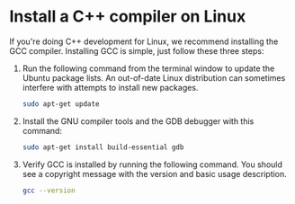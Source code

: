 
# Install a C++ compiler on Linux
If you're doing C++ development for Linux, we recommend installing the GCC compiler. Installing GCC is simple, just follow these three steps:

1. Run the following command from the terminal window to update the Ubuntu package lists. An out-of-date Linux distribution can sometimes interfere with attempts to install new packages.

    ```bash
    sudo apt-get update
    ```

2. Install the GNU compiler tools and the GDB debugger with this command:

    ```bash
    sudo apt-get install build-essential gdb

3. Verify GCC is installed by running the following command. You should see a copyright message with the version and basic usage description.

    ```bash
    gcc --version
    ```